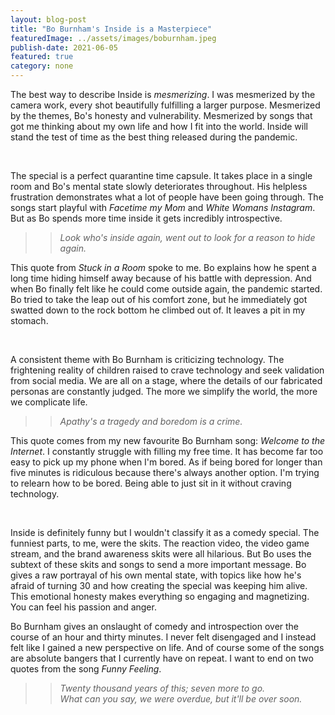 ```yaml
---
layout: blog-post
title: "Bo Burnham's Inside is a Masterpiece"
featuredImage: ../assets/images/boburnham.jpeg
publish-date: 2021-06-05
featured: true
category: none
---
```


The best way to describe Inside is *mesmerizing*. I was mesmerized by the camera work, every shot beautifully fulfilling a larger purpose. Mesmerized by the themes, Bo's honesty and vulnerability. Mesmerized by songs that got me thinking about my own life and how I fit into the world. Inside will stand the test of time as the best thing released during the pandemic.

<br>

The special is a perfect quarantine time capsule. It takes place in a single room and Bo's mental state slowly deteriorates throughout. His helpless frustration demonstrates what a lot of people have been going through. The songs start playful with *Facetime my Mom* and *White Womans Instagram*. But as Bo spends more time inside it gets incredibly introspective. 

> > *Look who's inside again, went out to look for a reason to hide again.*

This quote from *Stuck in a Room* spoke to me. Bo explains how he spent a long time hiding himself away because of his battle with depression. And when Bo finally felt like he could come outside again, the pandemic started. Bo tried to take the leap out of his comfort zone, but he immediately got swatted down to the rock bottom he climbed out of. It leaves a pit in my stomach.

<br>

A consistent theme with Bo Burnham is criticizing technology. The frightening reality of children raised to crave technology and seek validation from social media. We are all on a stage, where the details of our fabricated personas are constantly judged. The more we simplify the world, the more we complicate life.

> > *Apathy's a tragedy and boredom is a crime.*

This quote comes from my new favourite Bo Burnham song: *Welcome to the Internet*. I constantly struggle with filling my free time. It has become far too easy to pick up my phone when I'm bored. As if being bored for longer than five minutes is ridiculous because there's always another option. I'm trying to relearn how to be bored. Being able to just sit in it without craving technology. 

<br>

Inside is definitely funny but I wouldn't classify it as a comedy special. The funniest parts, to me, were the skits. The reaction video, the video game stream, and the brand awareness skits were all hilarious. But Bo uses the subtext of these skits and songs to send a more important message. Bo gives a raw portrayal of his own mental state, with topics like how he's afraid of turning 30 and how creating the special was keeping him alive. This emotional honesty makes everything so engaging and magnetizing. You can feel his passion and anger.

Bo Burnham gives an onslaught of comedy and introspection over the course of an hour and thirty minutes. I never felt disengaged and I instead felt like I gained a new perspective on life. And of course some of the songs are absolute bangers that I currently have on repeat. I want to end on two quotes from the song *Funny Feeling*.

> > *Twenty thousand years of this; seven more to go.* <br>
> > *What can you say, we were overdue, but it'll be over soon.*

